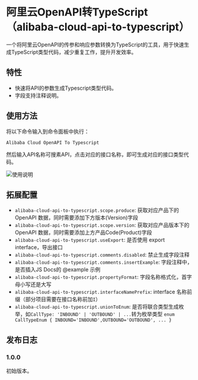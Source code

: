 # 阿里云OpenAPI转TypeScript（alibaba-cloud-api-to-typescript）

一个将阿里云OpenAPI的传参和响应参数转换为TypeScript的工具，用于快速生成TypeScript类型代码，减少重复工作，提升开发效率。

## 特性

- 快速将API的参数生成Typescript类型代码。
- 字段支持注释说明。

## 使用方法
将以下命令输入到命令面板中执行：
```
Alibaba Cloud OpenAPI To Typescript
```
然后输入API名称可搜素API，点击对应的接口名称，即可生成对应的接口类型代码。

![使用说明](images/guide.gif)

## 拓展配置

* `alibaba-cloud-api-to-typescript.scope.produce`: 获取对应产品下的 OpenAPI 数据，同时需要添加下方版本(Version)字段
* `alibaba-cloud-api-to-typescript.scope.version`: 获取对应产品版本下的 OpenAPI 数据，同时需要添加上方产品Code(Product)字段
* `alibaba-cloud-api-to-typescript.useExport`: 是否使用 export interface，导出接口
* `alibaba-cloud-api-to-typescript.comments.disabled`: 禁止生成字段注释
* `alibaba-cloud-api-to-typescript.comments.insertExample`: 字段注释中，是否插入JS Docs的 @example 示例
* `alibaba-cloud-api-to-typescript.propertyFormat`: 字段名称格式化，首字母小写还是大写
* `alibaba-cloud-api-to-typescript.interfaceNamePrefix`: interface 名称前缀（部分项目需要在接口名称前加`I`）
* `alibaba-cloud-api-to-typescript.unionToEnum`: 是否将联合类型生成枚举，如`CallType: 'INBOUND' | 'OUTBOUND' | ...`转为枚举类型 `enum CallTypeEnum { INBOUND='INBOUND',OUTBOUND='OUTBOUND', ... }`

## 发布日志

### 1.0.0
初始版本。